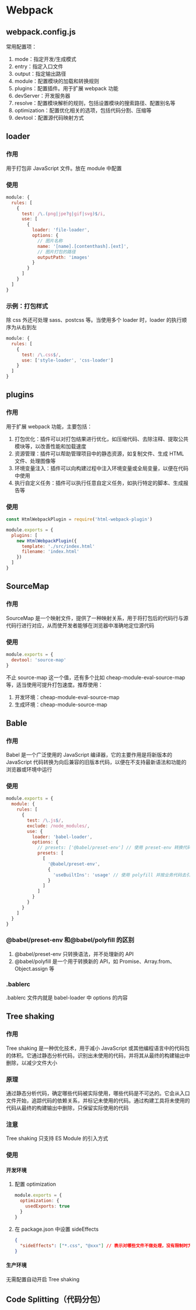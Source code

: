 # Webpack

## webpack.config.js

常用配置项：

1. mode：指定开发/生成模式
2. entry：指定入口文件
3. output：指定输出路径
4. module：配置模块的加载和转换规则
5. plugins：配置插件。用于扩展 webpack 功能
6. devServer：开发服务器
7. resolve：配置模块解析的规则，包括设置模块的搜索路径、配置别名等
8. optimization：配置优化相关的选项，包括代码分割、压缩等
9. devtool：配置源代码映射方式

## loader

### 作用

用于打包非 JavaScript 文件。放在 module 中配置

### 使用

```js
module: {
  rules: [
    {
      test: /\.(png|jpe?g|gif|svg)$/i,
      use: [
        {
          loader: 'file-loader',
          options: {
            // 图片名称
            name: '[name].[contenthash].[ext]',
            // 图片打包的路径
            outputPath: 'images'
          }
        }
      ]
    }
  ]
}
```

### 示例：打包样式

除 css 外还可处理 sass、postcss 等。当使用多个 loader 时，loader 的执行顺序为从右到左

```js
module: {
  rules: [
    {
      test: /\.css$/,
      use: ['style-loader', 'css-loader']
    }
  ]
}
```

## plugins

### 作用

用于扩展 webpack 功能，主要包括：

1. 打包优化：插件可以对打包结果进行优化，如压缩代码、去除注释、提取公共模块等，以改善性能和加载速度
2. 资源管理：插件可以帮助管理项目中的静态资源，如复制文件、生成 HTML 文件、处理图像等
3. 环境变量注入：插件可以向构建过程中注入环境变量或全局变量，以便在代码中使用
4. 执行自定义任务：插件可以执行任意自定义任务，如执行特定的脚本、生成报告等

### 使用

```js
const HtmlWebpackPlugin = require('html-webpack-plugin')

module.exports = {
  plugins: [
    new HtmlWebpackPlugin({
      template: './src/index.html'
      filename: 'index.html'
    })
  ]
}
```

## SourceMap

### 作用

SourceMap 是一个映射文件，提供了一种映射关系，用于将打包后的代码行与源代码行进行对应，从而使开发者能够在浏览器中准确地定位源代码 

### 使用

```js
module.exports = {
  devtool: 'source-map'
}
```

不止 source-map 这一个值，还有多个比如 cheap-module-eval-source-map 等，适当使用可提升打包速度。推荐使用：

1. 开发环境：cheap-module-eval-source-map
2. 生成环境：cheap-module-source-map

## Bable

### 作用

Babel 是一个广泛使用的 JavaScript 编译器，它的主要作用是将新版本的 JavaScript 代码转换为向后兼容的旧版本代码，以便在不支持最新语法和功能的浏览器或环境中运行

### 使用

```js
module.exports = {
  module: {
    rules: [
      {
        test: /\.js$/,
        exclude: /node_modules/,
        use: {
          loader: 'babel-loader',
          options: {
            // presets: ['@babel/preset-env'] // 使用 preset-env 转换代码，可能会导致转换不全
            presets: [
              [
                '@babel/preset-env',
                {
                  'useBuiltIns': 'usage' // 使用 polyfill 并按业务代码去引入 polyfills。注意此时应该已在入口文件引入 polyfills
                }
              ]
            ]
          }
        }
      }
    ]
  }
}
```

### @babel/preset-env 和@babel/polyfill 的区别

1. @babel/preset-env 只转换语法，并不处理新的 API
2. @babel/polyfill 是一个用于转换新的 API，如 Promise、Array.from、Object.assign 等

### .bablerc

.bablerc 文件内就是 babel-loader 中 options 的内容

## Tree shaking

### 作用

Tree shaking 是一种优化技术，用于减小 JavaScript 或其他编程语言中的代码包的体积。它通过静态分析代码，识别出未使用的代码，并将其从最终的构建输出中删除，以减少文件大小

### 原理

通过静态分析代码，确定哪些代码被实际使用，哪些代码是不可达的。它会从入口文件开始，追踪代码的依赖关系，并标记未使用的代码。通过构建工具将未使用的代码从最终的构建输出中删除，只保留实际使用的代码

### 注意

Tree shaking 只支持 ES Module 的引入方式

### 使用

#### 开发环境

1. 配置 optimization

   ```js
   module.exports = {
     optimization: {
       usedExports: true
     }
   }
   ```

2. 在 package.json 中设置 sideEffects

   ```json
   {
     "sideEffects": ["*.css", "@xxx"] // 表示对哪些文件不做处理，没有限制时为 false
   }
   ```

#### 生产环境

无需配置自动开启 Tree shaking

## Code Splitting（代码分包）

